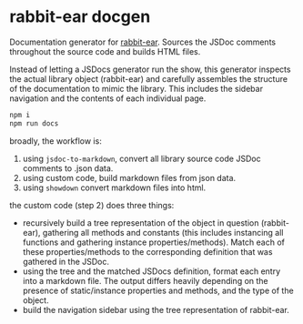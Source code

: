 # rabbit-ear docgen

Documentation generator for [rabbit-ear](https://rabbitear.org). Sources the JSDoc comments throughout the source code and builds HTML files.

Instead of letting a JSDocs generator run the show, this generator inspects the actual library object (rabbit-ear) and carefully assembles the structure of the documentation to mimic the library. This includes the sidebar navigation and the contents of each individual page.

```bash
npm i
npm run docs
```

broadly, the workflow is:

1. using `jsdoc-to-markdown`, convert all library source code JSDoc comments to .json data.
2. using custom code, build markdown files from json data.
3. using `showdown` convert markdown files into html.

the custom code (step 2) does three things:

- recursively build a tree representation of the object in question (rabbit-ear), gathering all methods and constants (this includes instancing all functions and gathering instance properties/methods). Match each of these properties/methods to the corresponding definition that was gathered in the JSDoc.
- using the tree and the matched JSDocs definition, format each entry into a markdown file. The output differs heavily depending on the presence of static/instance properties and methods, and the type of the object.
- build the navigation sidebar using the tree representation of rabbit-ear.
